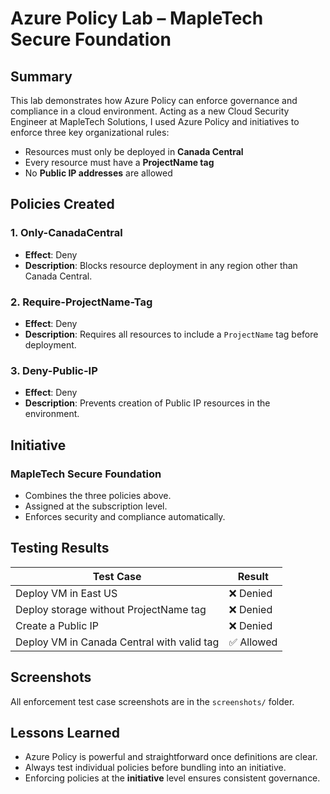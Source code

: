 # Azure Policy Lab – MapleTech Secure Foundation

## Summary

This lab demonstrates how Azure Policy can enforce governance and compliance in a cloud environment. Acting as a new Cloud Security Engineer at MapleTech Solutions, I used Azure Policy and initiatives to enforce three key organizational rules:

- Resources must only be deployed in **Canada Central**
- Every resource must have a **ProjectName tag**
- No **Public IP addresses** are allowed

## Policies Created

### 1. **Only-CanadaCentral**
- **Effect**: Deny
- **Description**: Blocks resource deployment in any region other than Canada Central.

### 2. **Require-ProjectName-Tag**
- **Effect**: Deny
- **Description**: Requires all resources to include a `ProjectName` tag before deployment.

### 3. **Deny-Public-IP**
- **Effect**: Deny
- **Description**: Prevents creation of Public IP resources in the environment.

## Initiative

### MapleTech Secure Foundation
- Combines the three policies above.
- Assigned at the subscription level.
- Enforces security and compliance automatically.

## Testing Results

| Test Case                                      | Result     |
|-----------------------------------------------|------------|
| Deploy VM in East US                          | ❌ Denied  |
| Deploy storage without ProjectName tag        | ❌ Denied  |
| Create a Public IP                            | ❌ Denied  |
| Deploy VM in Canada Central with valid tag    | ✅ Allowed |

## Screenshots

All enforcement test case screenshots are in the `screenshots/` folder.

## Lessons Learned

- Azure Policy is powerful and straightforward once definitions are clear.
- Always test individual policies before bundling into an initiative.
- Enforcing policies at the **initiative** level ensures consistent governance.
